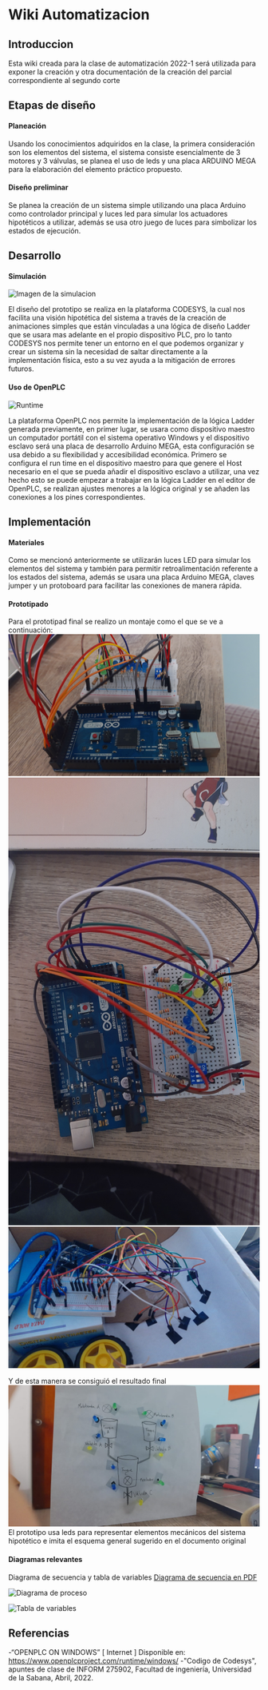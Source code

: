 # Wiki Automatizacion
## Introduccion

Esta wiki creada para la clase de automatización 2022-1 será utilizada para exponer la creación y otra documentación de la creación del parcial correspondiente al segundo corte

## Etapas de diseño
#### Planeación 
Usando los conocimientos adquiridos en la clase, la primera consideración son los elementos del sistema, el sistema consiste esencialmente de 3 motores y 3 válvulas, se planea el uso de leds y una placa ARDUINO MEGA para la elaboración del elemento práctico propuesto. 

#### Diseño preliminar
Se planea la creación de un sistema simple utilizando una placa Arduino como controlador principal y luces led para simular los actuadores hipotéticos a utilizar, además se usa otro juego de luces para simbolizar los estados de ejecución. 

## Desarrollo
#### Simulación

![Imagen de la simulacion](https://cdn.discordapp.com/attachments/786050339643195447/961482481981333514/visualizacion.png)

El diseño del prototipo se realiza en la plataforma CODESYS, la cual nos facilita una visión hipotética del sistema a través de la creación de animaciones simples que están vinculadas a una lógica de diseño Ladder que se usara mas adelante en el propio dispositivo PLC, pro lo tanto CODESYS nos permite tener un entorno en el que podemos organizar y crear un sistema sin la necesidad de saltar directamente a la implementación física, esto a su vez ayuda a la mitigación de errores futuros.

#### Uso de OpenPLC

![Runtime](https://cdn.discordapp.com/attachments/786050339643195447/961484586787962930/unknown.png)

La plataforma OpenPLC nos permite la implementación de la lógica Ladder generada previamente, en primer lugar, se usara como dispositivo maestro un computador portátil con el sistema operativo Windows y el dispositivo esclavo será una placa de desarrollo Arduino MEGA, esta configuración se usa debido a su flexibilidad y accesibilidad económica. Primero se configura el run time en el dispositivo maestro para que genere el Host necesario en el que se pueda añadir el dispositivo esclavo a utilizar, una vez hecho esto se puede empezar a trabajar en la lógica Ladder en el editor de OpenPLC, se realizan ajustes menores a la lógica original y se añaden las conexiones a los pines correspondientes.

## Implementación 
#### Materiales 
Como se mencionó anteriormente se utilizarán luces LED para simular los elementos del sistema y también para permitir retroalimentación referente a los estados del sistema, además se usara una placa Arduino MEGA, claves jumper y un protoboard para facilitar las conexiones de manera rápida.

#### Prototipado 
Para el prototipad final se realizo un montaje como el que se ve a continuación:
![Plano A](https://raw.githubusercontent.com/ATTILAind/WikiAuto/gh-pages/Plan%20B.jpg)
![Plano B](https://raw.githubusercontent.com/ATTILAind/WikiAuto/gh-pages/Plano%20A.jpg)
![Otra](https://raw.githubusercontent.com/ATTILAind/WikiAuto/gh-pages/OtraARD.jpeg)

Y de esta manera se consiguió el resultado final 
![Prototipo](https://raw.githubusercontent.com/ATTILAind/WikiAuto/gh-pages/Proto%20final.jpeg)
El prototipo usa leds para representar elementos mecánicos del sistema hipotético e imita el esquema general sugerido en el documento original 


#### Diagramas relevantes
Diagrama de secuencia y tabla de variables 
[Diagrama de secuencia en PDF](https://viewscreen.githubusercontent.com/view/pdf?browser=firefox&color_mode=auto&commit=b4d3d911a7f460bddd34b58f31cf40fe955df23f&device=unknown_device&enc_url=68747470733a2f2f7261772e67697468756275736572636f6e74656e742e636f6d2f415454494c41696e642f57696b694175746f2f623464336439313161376634363062646464333462353866333163663430666539353564663233662f6469616772616d615f64655f73656375656e6369612e706466&logged_in=true&nwo=ATTILAind%2FWikiAuto&path=diagrama_de_secuencia.pdf&platform=windows&repository_id=478793554&repository_type=Repository&version=98#fa6d76c1-864b-43f6-8ed8-6b4d19684f6c)

![Diagrama de proceso](https://cdn.discordapp.com/attachments/786050339643195447/961505999473242142/diagrama_secuencia.png)

![Tabla de variables](https://cdn.discordapp.com/attachments/786050339643195447/961484131357818930/tabla_1.png)


## Referencias
-“OPENPLC ON WINDOWS” [ Internet ]
Disponible en: https://www.openplcproject.com/runtime/windows/
-"Codigo de Codesys", apuntes de clase de INFORM 275902, Facultad de ingeniería,
Universidad de la Sabana, Abril, 2022.


